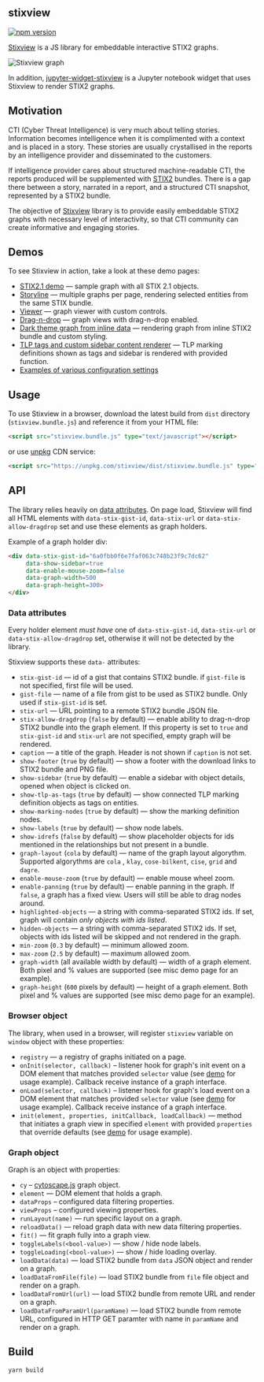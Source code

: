 ## stixview

[![npm version](https://badge.fury.io/js/stixview.svg)](https://badge.fury.io/js/stixview)

[Stixview](https://github.com/traut/stixview) is a JS library for embeddable interactive STIX2 graphs.

![Stixview graph](https://raw.githubusercontent.com/traut/stixview/master/stixview-graph.png)

In addition, [jupyter-widget-stixview](https://github.com/traut/jupyter-widget-stixview) is a Jupyter notebook widget that uses Stixview to render STIX2 graphs.

## Motivation

CTI (Cyber Threat Intelligence) is very much about telling stories. Information becomes intelligence when it is complimented with a context and is placed in a story. These stories are usually crystallised in the reports by an intelligence provider and disseminated to the customers.

If intelligence provider cares about structured machine-readable CTI, the reports produced will be supplemented with [STIX2](https://oasis-open.github.io/cti-documentation/) bundles. There is a gap there between a story, narrated in a report, and a structured CTI snapshot, represented by a STIX2 bundle.

The objective of [Stixview](https://github.com/traut/stixview) library is to provide easily embeddable STIX2 graphs with necessary level of interactivity, so that CTI community can create informative and engaging stories.

## Demos

To see Stixview in action, take a look at these demo pages:

* [STIX2.1 demo](dist/demos/stix21-demo.html) — sample graph with all STIX 2.1 objects.
* [Storyline](dist/demos/story.html) — multiple graphs per page, rendering selected entities from the same STIX bundle.
* [Viewer](dist/demos/viewer.html) — graph viewer with custom controls.
* [Drag-n-drop](dist/demos/drag-n-drop.html) — graph views with drag-n-drop enabled.
* [Dark theme graph from inline data](dist/demos/load-data.html) — rendering graph from inline STIX2 bundle and custom styling.
* [TLP tags and custom sidebar content renderer](dist/demos/tags-and-custom-sidebar.html) — TLP marking definitions shown as tags and sidebar is rendered with provided function.
* [Examples of various configuration settings](dist/demos/misc.html)

## Usage

To use Stixview in a browser, download the latest build from `dist` directory (`stixview.bundle.js`) and reference it from your HTML file:

```html
<script src="stixview.bundle.js" type="text/javascript"></script>
```

or use [unpkg](https://unpkg.com) CDN service:

```html
<script src="https://unpkg.com/stixview/dist/stixview.bundle.js" type="text/javascript"></script>
```

## API

The library relies heavily on [data attributes](https://developer.mozilla.org/en-US/docs/Learn/HTML/Howto/Use_data_attributes).
On page load, Stixview will find all HTML elements with `data-stix-gist-id`, `data-stix-url` or `data-stix-allow-dragdrop` set and use these elements as graph holders.

Example of a graph holder div:

```html
<div data-stix-gist-id="6a0fbb0f6e7faf063c748b23f9c7dc62"
     data-show-sidebar=true
     data-enable-mouse-zoom=false
     data-graph-width=500
     data-graph-height=300>
</div>
```

### Data attributes

Every holder element _must have_ one of `data-stix-gist-id`, `data-stix-url` or `data-stix-allow-dragdrop` set, otherwise it will not be detected by the library.

Stixview supports these `data-` attributes:

* `stix-gist-id` — id of a gist that contains STIX2 bundle. if `gist-file` is not specified, first file will be used.
* `gist-file` — name of a file from gist to be used as STIX2 bundle. Only used if `stix-gist-id` is set.
* `stix-url` — URL pointing to a remote STIX2 bundle JSON file.
* `stix-allow-dragdrop` (`false` by default) — enable ability to drag-n-drop STIX2 bundle into the graph element. If this property is set to `true` and `stix-gist-id` and `stix-url` are not specified, empty graph will be rendered.
* `caption` — a title of the graph. Header is not shown if `caption` is not set.
* `show-footer` (`true` by default) — show a footer with the download links to STIX2 bundle and PNG file.
* `show-sidebar` (`true` by default) — enable a sidebar with object details, opened when object is clicked on.
* `show-tlp-as-tags` (`true` by default) — show connected TLP marking definition objects as tags on entities.
* `show-marking-nodes` (`true` by default) — show the marking definition nodes.
* `show-labels` (`true` by default) — show node labels.
* `show-idrefs` (`false` by default) — show placeholder objects for ids mentioned in the relationships but not present in a bundle.
* `graph-layout` (`cola` by default) — name of the graph layout algorythm. Supported algorythms are `cola` , `klay`, `cose-bilkent`, `cise`, `grid` and `dagre`.
* `enable-mouse-zoom` (`true` by default) — enable mouse wheel zoom.
* `enable-panning` (`true` by default) — enable panning in the graph. If `false`, a graph has a fixed view. Users will still be able to drag nodes around.
* `highlighted-objects` — a string with comma-separated STIX2 ids. If set, graph will contain _only objects with ids listed_.
* `hidden-objects` — a string with comma-separated STIX2 ids. If set, objects with ids listed will be skipped and not rendered in the graph.
* `min-zoom` (`0.3` by default) — minimum allowed zoom.
* `max-zoom` (`2.5` by default) — maximum allowed zoom.
* `graph-width` (all available width by default) — width of a graph element. Both pixel and % values are supported (see misc demo page for an example).
* `graph-height` (`600` pixels by default) — height of a graph element. Both pixel and % values are supported (see misc demo page for an example).

### Browser object

The library, when used in a browser, will register `stixview` variable on `window` object with these properties:

* `registry` — a registry of graphs initiated on a page.
* `onInit(selector, callback)` – listener hook for graph's init event on a DOM element that matches provided `selector` value (see [demo](https://traut.github.io/stixview/dist/demos/viewer.html) for usage example). Callback receive instance of a graph interface.
* `onLoad(selector, callback)` – listener hook for graph's load event on a DOM element that matches provided `selector` value (see [demo](https://traut.github.io/stixview/dist/demos/viewer.html) for usage example). Callback receive instance of a graph interface.
* `init(element, properties, initCallback, loadCallback)` — method that initiates a graph view in specified `element` with provided `properties` that override defaults (see [demo](https://traut.github.io/stixview/dist/demos/load-data.html) for usage example).

### Graph object

Graph is an object with properties:

* `cy` – [cytoscape.js](http://js.cytoscape.org) graph object.
* `element` — DOM element that holds a graph.
* `dataProps` – configured data filtering properties.
* `viewProps` – configured viewing properties.
* `runLayout(name)` — run specific layout on a graph.
* `reloadData()` — reload graph data with new data filtering properties.
* `fit()` — fit graph fully into a graph view.
* `toggleLabels(<bool-value>)` — show / hide node labels.
* `toggleLoading(<bool-value>)` — show / hide loading overlay.
* `loadData(data)` — load STIX2 bundle from `data` JSON object and render on a graph.
* `loadDataFromFile(file)` — load STIX2 bundle from `file` file object and render on a graph.
* `loadDataFromUrl(url)` — load STIX2 bundle from remote URL and render on a graph.
* `loadDataFromParamUrl(paramName)` — load STIX2 bundle from remote URL, configured in HTTP GET paramter with name in `paramName` and render on a graph.

## Build

```shell
yarn build
```
